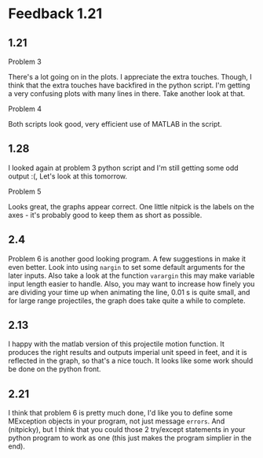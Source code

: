 # Feedback 1.21

## 1.21
Problem 3

There's a lot going on in the plots. I appreciate the extra touches. Though, I think that the extra touches have backfired in the python script. I'm getting a very confusing plots with many lines in there. Take another look at that.

Problem 4

Both scripts look good, very efficient use of MATLAB in the script.
## 1.28
I looked again at problem 3 python script and I'm still getting some odd output :(, Let's look at this tomorrow.

Problem 5 

Looks great, the graphs appear correct. One little nitpick is the labels on the axes - it's probably good to keep them as short as possible.

## 2.4
Problem 6 is another good looking program. A few suggestions in make it even better. Look into using `nargin` to set some default arguments for the later inputs. Also take a look at the function `varargin` this may make variable input length easier to handle. Also, you may want to increase how finely you are dividing your time up when animating the line, 0.01 s is quite small, and for large range projectiles, the graph does take quite a while to complete.
## 2.13
I happy with the matlab version of this projectile motion function. It produces the right results and outputs imperial unit speed in feet, and it is reflected in the graph, so that's a nice touch. It looks like some work should be done on the python front.
## 2.21
I think that problem 6 is pretty much done, I'd like you to define some MException objects in your program, not just message `errors`. And (nitpicky), but I think that you could those 2 try/except statements in your python program to work as one (this just makes the program simplier in the end).
